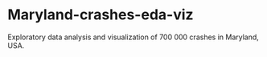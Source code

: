 # Maryland-crashes-eda-viz
Exploratory data analysis and visualization of 700 000 crashes in Maryland, USA.
